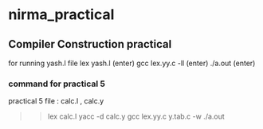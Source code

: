 # nirma_practical
## Compiler Construction practical
for running yash.l file 
lex yash.l (enter)
gcc lex.yy.c -ll (enter)
./a.out (enter) 




### command for practical 5
practical 5 file  : calc.l , calc.y
>> lex calc.l
>> yacc -d calc.y
>> gcc lex.yy.c y.tab.c -w
>> ./a.out

